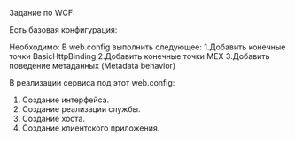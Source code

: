 Задание по WCF:

Есть базовая конфигурация:
<?xml version="1.0" encoding="utf-8" ?>
<configuration>
    <system.serviceModel>
        <behaviors>
            <serviceBehaviors>
                <behavior>
                    <serviceMetadata httpGetEnabled="True"/>
                </behavior>
            </serviceBehaviors>
        </behaviors>
    </system.serviceModel>
</configuration>


Необходимо:
В web.config выполнить следующее:
1.Добавить конечные точки BasicHttpBinding
2.Добавить конечные точки MEX
3.Добавить поведение метаданных (Metadata behavior)

В реализации сервиса под этот web.config:
1. Создание интерфейса.
2. Создание реализации службы.
3. Создание хоста.
4. Создание клиентского приложения.
